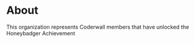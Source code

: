 About
=====

This organization represents Coderwall members that have unlocked the Honeybadger Achievement 
